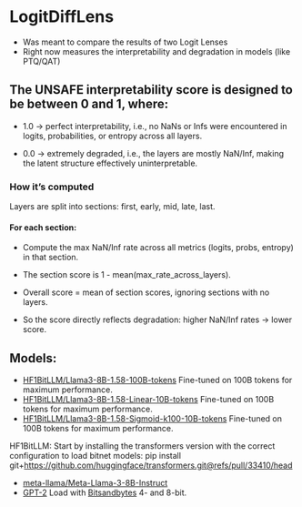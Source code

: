# LogitDiffLens

- Was meant to compare the results of two Logit Lenses
- Right now measures the interpretability and degradation in models (like PTQ/QAT)

## The UNSAFE interpretability score is designed to be between 0 and 1, where:

- 1.0 → perfect interpretability, i.e., no NaNs or Infs were encountered in logits, probabilities, or entropy across all layers.

- 0.0 → extremely degraded, i.e., the layers are mostly NaN/Inf, making the latent structure effectively uninterpretable.

### How it’s computed

Layers are split into sections: first, early, mid, late, last.

#### For each section:

- Compute the max NaN/Inf rate across all metrics (logits, probs, entropy) in that section.

- The section score is 1 - mean(max_rate_across_layers).

- Overall score = mean of section scores, ignoring sections with no layers.

- So the score directly reflects degradation: higher NaN/Inf rates → lower score.


## Models:
- [HF1BitLLM/Llama3-8B-1.58-100B-tokens](https://huggingface.co/HF1BitLLM/Llama3-8B-1.58-100B-tokens)
Fine-tuned on 100B tokens for maximum performance.
- [HF1BitLLM/Llama3-8B-1.58-Linear-10B-tokens](https://huggingface.co/HF1BitLLM/Llama3-8B-1.58-Linear-10B-tokens)
Fine-tuned on 100B tokens for maximum performance.
- [HF1BitLLM/Llama3-8B-1.58-Sigmoid-k100-10B-tokens](https://huggingface.co/HF1BitLLM/Llama3-8B-1.58-Sigmoid-k100-10B-tokens)
Fine-tuned on 100B tokens for maximum performance.

HF1BitLLM: Start by installing the transformers version with the correct configuration to load bitnet models:
pip install git+https://github.com/huggingface/transformers.git@refs/pull/33410/head

- [meta-llama/Meta-Llama-3-8B-Instruct](https://huggingface.co/meta-llama/Meta-Llama-3-8B-Instruct)
- [GPT-2](https://huggingface.co/docs/transformers/en/model_doc/gpt2)
Load with [Bitsandbytes](https://huggingface.co/docs/transformers/en/quantization/bitsandbytes) 4- and 8-bit.